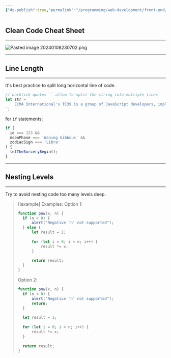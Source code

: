 ```yaml
---
{"dg-publish":true,"permalink":"/programming/web-development/front-end/javascript-vanilla/02-code-quality/02-coding-style/","tags":["programming","webdevelopment","frontend","JavaScript"],"created":"2024-11-09T11:30:39.053+08:00"}
---
```


## Clean Code Cheat Sheet
--- 
![Pasted image 20240108230702.png](/img/user/PROGRAMMING/Web%20Development/FrontEnd/Javascript%20(Vanilla)/02%20Code%20quality/attachments/Pasted%20image%2020240108230702.png)


---
## Line Length

--- 
It's best practice to split long horizontal line of code.
```javascript
// backtick quotes `` allow to split the string into multiple lines
let str = `
	ECMA International's TC39 is a group of JavaScript developers, implementers, academics, and more, collaborating with the community to maintain and evlve the definition of JavaScript.
`;

```

for `if` statements:
```javascript
if (
  id === 123 &&
  moonPhase === 'Waning Gibbous' &&
  zodiacSign === 'Libra'
) {
  letTheSorceryBegin();
}
```


---
## Nesting Levels
---
Try to avoid nesting code too many levels deep.


>[!example] Examples:
>Option 1:
>``` javascript
>function pow(x, n) {
>	if (n < 0) {
>		alert("Negative 'n' not supported");
>	} else {
>		let result = 1;
>		
>		for (let i = 0; i < n; i++) {
>			result *= x;
>		}
>		
>		return result;
>	}
>}
>```
>Option 2:
>```javascript
>function pow(x, n) {
>	if (n < 0) {
>		alert("Negative 'n' not supported");
>		return;
>	}
>	
>	let result = 1;
>	
>	for (let i = 0; i < n; i++) {
>		result *= x;
>	}
>	
>	return result;
>}
>```
